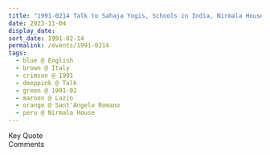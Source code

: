 ```yaml
---
title: "1991-0214 Talk to Sahaja Yogis, Schools in India, Nirmala House, Sant'Angelo Romano (7 kms N of Guidonia), Lazio, Italy"
date: 2023-11-04
display_date: 
sort_date: 1991-02-14
permalink: /events/1991-0214
tags:
  - blue @ English
  - brown @ Italy
  - crimson @ 1991
  - deeppink @ Talk
  - green @ 1991-02
  - maroon @ Lazio
  - orange @ Sant'Angelo Romano
  - peru @ Nirmala House
---
```


<wave-list>
  <list-title color="green" width="75">Key Quote</list-title>
  <list-item color="BlanchedAlmond"  width="200"></list-item>
  <list-item color="Lavender"></list-item>
  <list-item color="BlanchedAlmond"></list-item>
</wave-list>

<br>

<wave-list>
  <list-title color="green" width="75">Comments</list-title>
  <list-item color="BlanchedAlmond"  width="200"></list-item>
  <list-item color="Lavender"></list-item>
  <list-item color="BlanchedAlmond"></list-item>
</wave-list>